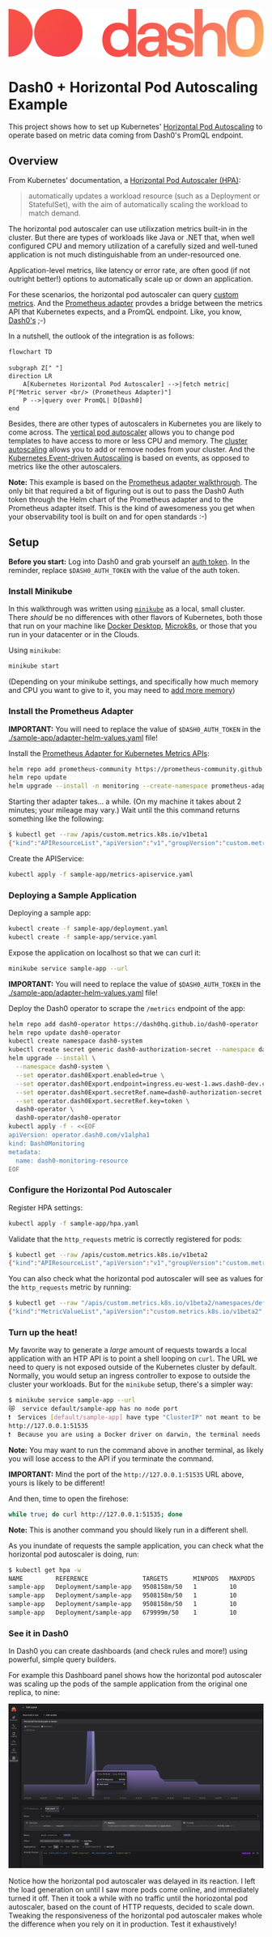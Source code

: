 ![The Dash0 logo](./logo/dash0.png)

# Dash0 + Horizontal Pod Autoscaling Example

This project shows how to set up Kubernetes' [Horizontal Pod Autoscaling](https://kubernetes.io/docs/tasks/run-application/horizontal-pod-autoscale/) to operate based on metric data coming from Dash0's PromQL endpoint.

## Overview

From Kubernetes' documentation, a [Horizontal Pod Autoscaler (HPA)](https://kubernetes.io/docs/tasks/run-application/horizontal-pod-autoscale/):

> automatically updates a workload resource (such as a Deployment or StatefulSet), with the aim of automatically scaling the workload to match demand.

The horizontal pod autoscaler can use utilixzation metrics built-in in the cluster.
But there are types of workloads like Java or .NET that, when well configured CPU and memory utilization of a carefully sized and well-tuned application is not much distinguishable from an under-resourced one.

Application-level metrics, like latency or error rate, are often good (if not outright better!) options to automatically scale up or down an application.

For these scenarios, the horizontal pod autoscaler can query [custom metrics](https://kubernetes.io/docs/tasks/run-application/horizontal-pod-autoscale/#scaling-on-custom-metrics).
And the [Prometheus adapter](https://github.com/kubernetes-sigs/prometheus-adapter) provdes a bridge between the metrics API that Kubernetes expects, and a PromQL endpoint.
Like, you know, [Dash0's](https://dash0.com/) ;-)

In a nutshell, the outlook of the integration is as follows:

```mermaid
flowchart TD

subgraph Z[" "]
direction LR
    A[Kubernetes Horizontal Pod Autoscaler] -->|fetch metric| P["Metric server <br/> (Prometheus Adapter)"]
    P -->|query over PromQL| D[Dash0]
end
```

Besides, there are other types of autoscalers in Kubernetes you are likely to come across.
The [vertical pod autoscaler](https://kubernetes.io/docs/concepts/workloads/autoscaling/#scaling-workloads-vertically) allows you to change pod templates to have access to more or less CPU and memory.
The [cluster autoscaling](https://kubernetes.io/docs/concepts/cluster-administration/cluster-autoscaling/) allows you to add or remove nodes from your cluster.
And the [Kubernetes Event-driven Autoscaling](https://keda.sh/) is based on events, as opposed to metrics like the other autoscalers.

**Note:** This example is based on the [Prometheus adapter walkthrough](https://github.com/kubernetes-sigs/prometheus-adapter/blob/master/docs/walkthrough.md).
The only bit that required a bit of figuring out is out to pass the Dash0 Auth token through the Helm chart of the Prometheus adapter and to the Prometheus adapter itself.
This is the kind of awesomeness you get when your observability tool is built on and for open standards :-)

## Setup

**Before you start:** Log into Dash0 and grab yourself an [auth token](https://www.dash0.com/documentation/dash0/key-concepts/auth-tokens).
In the reminder, replace `$DASH0_AUTH_TOKEN` with the value of the auth token.

### Install Minikube

In this walkthrough was written using [`minikube`](https://minikube.sigs.k8s.io/docs/) as a local, small cluster.
There _should_ be no differences with other flavors of Kubernetes, both those that run on your machine like [Docker Desktop](https://www.docker.com/products/docker-desktop/), [Microk8s](https://microk8s.io/), or those that you run in your datacenter or in the Clouds.

Using `minikube`:

```sh
minikube start
```

(Depending on your minikube settings, and specifically how much memory and CPU you want to give to it, you may need to [add more memory](https://minikube.sigs.k8s.io/docs/start))

### Install the Prometheus Adapter

**IMPORTANT:** You will need to replace the value of `$DASH0_AUTH_TOKEN` in the [./sample-app/adapter-helm-values.yaml](./sample-app/adapter-helm-values.yaml) file!

Install the [Prometheus Adapter for Kubernetes Metrics APIs](https://github.com/kubernetes-sigs/prometheus-adapter):

```sh
helm repo add prometheus-community https://prometheus-community.github.io/helm-charts
helm repo update
helm upgrade --install -n monitoring --create-namespace prometheus-adapter prometheus-community/prometheus-adapter --values=./sample-app/adapter-helm-values.yaml
```

Starting ther adapter takes... a while.
(On my machine it takes about 2 minutes; your mileage may vary.)
Wait until the this command returns something like the following:

```sh
$ kubectl get --raw /apis/custom.metrics.k8s.io/v1beta1
{"kind":"APIResourceList","apiVersion":"v1","groupVersion":"custom.metrics.k8s.io/v1beta1","resources":[]}
```

Create the APIService:

```sh
kubectl apply -f sample-app/metrics-apiservice.yaml
```

### Deploying a Sample Application

Deploying a sample app:

```sh
kubectl create -f sample-app/deployment.yaml
kubectl create -f sample-app/service.yaml
```

Expose the application on localhost so that we can curl it:

```sh
minikube service sample-app --url
```

**IMPORTANT:** You will need to replace the value of `$DASH0_AUTH_TOKEN` in the [./sample-app/adapter-helm-values.yaml](./sample-app/adapter-helm-values.yaml) file!

Deploy the Dash0 operator to scrape the `/metrics` endpoint of the app:

```sh
helm repo add dash0-operator https://dash0hq.github.io/dash0-operator
helm repo update dash0-operator
kubectl create namespace dash0-system
kubectl create secret generic dash0-authorization-secret --namespace dash0-system --from-literal=token=$DASH0_AUTH_TOKEN
helm upgrade --install \
  --namespace dash0-system \
  --set operator.dash0Export.enabled=true \
  --set operator.dash0Export.endpoint=ingress.eu-west-1.aws.dash0-dev.com:4317 \
  --set operator.dash0Export.secretRef.name=dash0-authorization-secret \
  --set operator.dash0Export.secretRef.key=token \
  dash0-operator \
  dash0-operator/dash0-operator
kubectl apply -f - <<EOF
apiVersion: operator.dash0.com/v1alpha1
kind: Dash0Monitoring
metadata:
  name: dash0-monitoring-resource
EOF
```

### Configure the Horizontal Pod Autoscaler

Register HPA settings:

```sh
kubectl apply -f sample-app/hpa.yaml
```

Validate that the `http_requests` metric is correctly registered for pods:

```sh
$ kubectl get --raw /apis/custom.metrics.k8s.io/v1beta2
{"kind":"APIResourceList","apiVersion":"v1","groupVersion":"custom.metrics.k8s.io/v1beta2","resources":[{"name":"pods/http_requests","singularName":"","namespaced":true,"kind":"MetricValueList","verbs":["get"]},{"name":"namespaces/http_requests","singularName":"","namespaced":false,"kind":"MetricValueList","verbs":["get"]}]}
```

You can also check what the horizontal pod autoscaler will see as values for the `http_requests` metric by running:

```sh
$ kubectl get --raw "/apis/custom.metrics.k8s.io/v1beta2/namespaces/default/pods/*/http_requests?selector=app%3Dsample-app"
{"kind":"MetricValueList","apiVersion":"custom.metrics.k8s.io/v1beta2","metadata":{},"items":[{"describedObject":{"kind":"Pod","namespace":"default","name":"sample-app-64bc55c897-r5nmt","apiVersion":"/v1"},"metric":{"name":"http_requests","selector":null},"timestamp":"2024-12-10T14:04:50Z","value":"2"}]}
```

### Turn up the heat!

My favorite way to generate a _large_ amount of requests towards a local application with an HTP API is to point a shell looping on `curl`.
The URL we need to query is not exposed outside of the Kubernetes cluster by default.
Normally, you would setup an ingress controller to expose to outside the cluster your workloads.
But for the `minikube` setup, there's a simpler way:

```sh
$ minikube service sample-app --url
😿  service default/sample-app has no node port
❗  Services [default/sample-app] have type "ClusterIP" not meant to be exposed, however for local development minikube allows you to access this !
http://127.0.0.1:51535
❗  Because you are using a Docker driver on darwin, the terminal needs to be open to run it.
```

**Note:** You may want to run the command above in another terminal, as likely you will lose access to the API if you terminate the command.

**IMPORTANT:** Mind the port of the `http://127.0.0.1:51535` URL above, yours is likely to be different!

And then, time to open the firehose:

```sh
while true; do curl http://127.0.0.1:51535; done
```

**Note:** This is another command you should likely run in a different shell.

As you inundate of requests the sample application, you can check what the horizontal pod autoscaler is doing, run:

```sh
$ kubectl get hpa -w
NAME         REFERENCE               TARGETS       MINPODS   MAXPODS   REPLICAS   AGE
sample-app   Deployment/sample-app   9508158m/50   1         10        4          33m
sample-app   Deployment/sample-app   9508158m/50   1         10        8          33m
sample-app   Deployment/sample-app   9508158m/50   1         10        10         33m
sample-app   Deployment/sample-app   679999m/50    1         10        10         34m
```

### See it in Dash0

In Dash0 you can create dashboards (and check rules and more!) using powerful, simple query builders.

For example this Dashboard panel shows how the horizontal pod autoscaler was scaling up the pods of the sample application from the original one replica, to nine:

![The HPA autoscaling the pods of the sample application](./images/hpa-in-action.png)

Notice how the horizontal pod autoscaler was delayed in its reaction.
I left the load generation on until I saw more pods come online, and immediately turned it off.
Then it took a while with no traffic until the horiozontal pod autoscaler, based on the count of HTTP requests, decided to scale down.
Tweaking the responsiveness of the horizontal pod autoscaler makes whole the difference when you rely on it in production.
Test it exhaustively!
